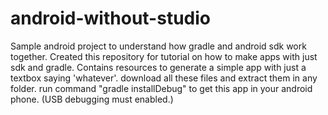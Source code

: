 # android-without-studio
Sample android project to understand how gradle and android sdk work together.
Created this repository for tutorial on how to make apps with just sdk and gradle.
Contains resources to generate a simple app with just a textbox saying 'whatever'.
download all these files and extract them in any folder.
run command "gradle installDebug" to get this app in your android phone. 
(USB debugging must enabled.)
